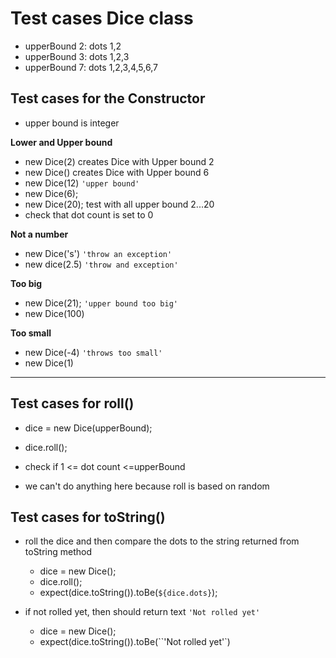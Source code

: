 # Test cases Dice class

- upperBound 2: dots 1,2
- upperBound 3: dots 1,2,3
- upperBound 7: dots 1,2,3,4,5,6,7

## Test cases for the Constructor
-   upper bound is integer
    
**Lower and Upper bound**
-   new Dice(2) creates Dice with Upper bound 2
-   new Dice() creates Dice with Upper bound 6
-   new Dice(12) `'upper bound'`
-   new Dice(6); 
-   new Dice(20);
test with all upper bound 2...20
-   check that dot count is set to 0
  
**Not a number**
-   new Dice('s') `'throw an exception'`
-   new dice(2.5) `'throw and exception'`

**Too big**
-   new Dice(21); `'upper bound too big'`
-   new Dice(100)

**Too small**
-   new Dice(-4) `'throws too small'`
-   new Dice(1)


---
     
## Test cases for roll()

- dice = new Dice(upperBound);
- dice.roll();
- check if 1 <= dot count <=upperBound

-   we can't do anything here because roll is based on random 

## Test cases for toString()
-   roll the dice and then compare the dots  to the string returned from toString method
    -   dice = new Dice();
    -   dice.roll();
    -   expect(dice.toString()).toBe(`${dice.dots}`);

-   if not rolled yet, then should return text `'Not rolled yet'`
    -   dice = new Dice();
    -   expect(dice.toString()).toBe(``'Not rolled yet'`)